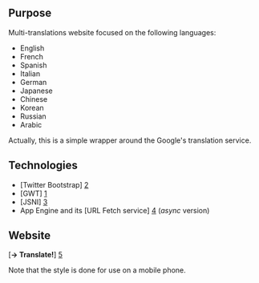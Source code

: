 Purpose
---
Multi-translations website focused on the following languages: 

- English
- French
- Spanish
- Italian
- German
- Japanese
- Chinese
- Korean
- Russian
- Arabic


Actually, this is a simple wrapper around the Google&#39;s translation service.

Technologies
---

- [Twitter Bootstrap] [2]
- [GWT] [1]
- [JSNI] [3]
- App Engine and its [URL Fetch service] [4] (<i>async</i> version)

Website
---
[<strong>&#8594; Translate!</strong>] [5]


Note that the style is done for use on a mobile phone.

[1]: https://developers.google.com/web-toolkit/                                    "GWT"
[2]: http://twitter.github.io/bootstrap/                                           "Bootstrap"
[3]: https://developers.google.com/web-toolkit/doc/latest/DevGuideCodingBasicsJSNI "JSNI"
[4]: https://developers.google.com/appengine/docs/java/urlfetch/overview           "URL fetch service"

[5]: http://pgu-translate.appspot.com/                                             "pgu-translate"
